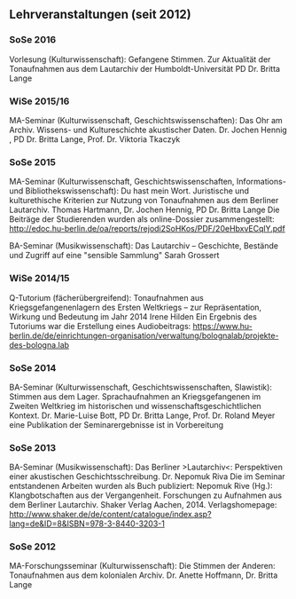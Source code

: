 ## Lehrveranstaltungen (seit 2012)


### SoSe 2016
Vorlesung (Kulturwissenschaft): Gefangene Stimmen. Zur Aktualität der Tonaufnahmen aus dem Lautarchiv der Humboldt-Universität
PD Dr. Britta Lange

### WiSe 2015/16

MA-Seminar (Kulturwissenschaft, Geschichtswissenschaften): Das Ohr am Archiv. Wissens- und Kultureschichte akustischer Daten.
Dr. Jochen Hennig , PD Dr. Britta Lange, Prof. Dr. Viktoria Tkaczyk

### SoSe 2015

MA-Seminar (Kulturwissenschaft, Geschichtswissenschaften, Informations- und Bibliothekswissenschaft): Du hast mein Wort. Juristische und kulturethische Kriterien zur Nutzung von Tonaufnahmen aus dem Berliner Lautarchiv.
Thomas Hartmann, Dr. Jochen Hennig, PD Dr. Britta Lange
Die Beiträge der Studierenden wurden als online-Dossier zusammengestellt: http://edoc.hu-berlin.de/oa/reports/rejodi2SoHKos/PDF/20eHbxvECqlY.pdf

BA-Seminar (Musikwissenschaft): Das Lautarchiv – Geschichte, Bestände und Zugriff auf eine "sensible Sammlung"
Sarah Grossert

### WiSe 2014/15

Q-Tutorium (fächerübergreifend): Tonaufnahmen aus Kriegsgefangenenlagern des Ersten Weltkriegs 
– zur Repräsentation, Wirkung und Bedeutung im Jahr 2014
Irene Hilden
Ein Ergebnis des Tutoriums war die Erstellung eines Audiobeitrags: https://www.hu-berlin.de/de/einrichtungen-organisation/verwaltung/bolognalab/projekte-des-bologna.lab

### SoSe 2014

BA-Seminar (Kulturwissenschaft, Geschichtswissenschaften, Slawistik): Stimmen aus dem Lager. Sprachaufnahmen an Kriegsgefangenen im Zweiten Weltkrieg im historischen und wissenschaftsgeschichtlichen Kontext.
Dr. Marie-Luise Bott, PD Dr. Britta Lange, Prof. Dr. Roland Meyer
eine Publikation der Seminarergebnisse ist in Vorbereitung 

### SoSe 2013

BA-Seminar (Musikwissenschaft): Das Berliner >Lautarchiv<: Perspektiven einer akustischen Geschichtsschreibung.
Dr. Nepomuk Riva
Die im Seminar entstandenen Arbeiten wurden als Buch publiziert: 
Nepomuk Rive (Hg.): Klangbotschaften aus der Vergangenheit. Forschungen zu Aufnahmen aus dem Berliner Lautarchiv. Shaker Verlag Aachen, 2014. 
Verlagshomepage: http://www.shaker.de/de/content/catalogue/index.asp?lang=de&ID=8&ISBN=978-3-8440-3203-1

### SoSe 2012

MA-Forschungsseminar (Kulturwissenschaft): Die Stimmen der Anderen: Tonaufnahmen aus dem kolonialen Archiv.
Dr. Anette Hoffmann, Dr. Britta Lange
